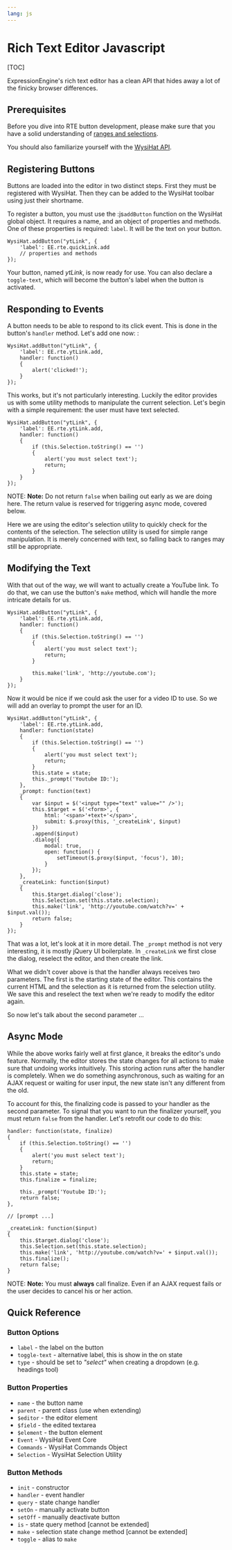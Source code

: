 ```yaml
---
lang: js
---
```


<!--
    This source file is part of the open source project
    ExpressionEngine User Guide (https://github.com/ExpressionEngine/ExpressionEngine-User-Guide)

    @link      https://expressionengine.com/
    @copyright Copyright (c) 2003-2019, EllisLab Corp. (https://ellislab.com)
    @license   https://expressionengine.com/license Licensed under Apache License, Version 2.0
-->

# Rich Text Editor Javascript

[TOC]

ExpressionEngine's rich text editor has a clean API that hides away a lot of the finicky browser differences.

## Prerequisites

Before you dive into RTE button development, please make sure that you have a solid understanding of [ranges and selections](development/control-panel-js/rangesandselections.md).

You should also familiarize yourself with the [WysiHat API](development/control-panel-js/wysihat-api.md).

## Registering Buttons

Buttons are loaded into the editor in two distinct steps. First they must be registered with WysiHat. Then they can be added to the WysiHat toolbar using just their shortname.

To register a button, you must use the :js`addButton` function on the WysiHat global object. It requires a name, and an object of properties and methods. One of these properties is required: `label`. It will be the text on your button.

    WysiHat.addButton("ytLink", {
        'label': EE.rte.quickLink.add
        // properties and methods
    });

Your button, named _ytLink_, is now ready for use. You can also declare a `toggle-text`, which will become the button's label when the button is activated.

## Responding to Events

A button needs to be able to respond to its click event. This is done in the button's `handler` method. Let's add one now: :

    WysiHat.addButton("ytLink", {
        'label': EE.rte.ytLink.add,
        handler: function()
        {
            alert('clicked!');
        }
    });

This works, but it's not particularly interesting. Luckily the editor provides us with some utility methods to manipulate the current selection. Let's begin with a simple requirement: the user must have text selected.

    WysiHat.addButton("ytLink", {
        'label': EE.rte.ytLink.add,
        handler: function()
        {
            if (this.Selection.toString() == '')
            {
                alert('you must select text');
                return;
            }
        }
    });

NOTE: **Note:** Do not return `false` when bailing out early as we are doing here. The return value is reserved for triggering async mode, covered below.

Here we are using the editor's selection utility to quickly check for the contents of the selection. The selection utility is used for simple range manipulation. It is merely concerned with text, so falling back to ranges may still be appropriate.

## Modifying the Text

With that out of the way, we will want to actually create a YouTube link. To do that, we can use the button's `make` method, which will handle the more intricate details for us.

    WysiHat.addButton("ytLink", {
        'label': EE.rte.ytLink.add,
        handler: function()
        {
            if (this.Selection.toString() == '')
            {
                alert('you must select text');
                return;
            }

            this.make('link', 'http://youtube.com');
        }
    });

Now it would be nice if we could ask the user for a video ID to use. So we will add an overlay to prompt the user for an ID.

    WysiHat.addButton("ytLink", {
        'label': EE.rte.ytLink.add,
        handler: function(state)
        {
            if (this.Selection.toString() == '')
            {
                alert('you must select text');
                return;
            }
            this.state = state;
            this._prompt('Youtube ID:');
        },
        _prompt: function(text)
        {
            var $input = $('<input type="text" value="" />');
            this.$target = $('<form>', {
                html: '<span>'+text+'</span>',
                submit: $.proxy(this, '_createLink', $input)
            })
            .append($input)
            .dialog({
                modal: true,
                open: function() {
                    setTimeout($.proxy($input, 'focus'), 10);
                }
            });
        },
        _createLink: function($input)
        {
            this.$target.dialog('close');
            this.Selection.set(this.state.selection);
            this.make('link', 'http://youtube.com/watch?v=' + $input.val());
            return false;
        }
    });

That was a lot, let's look at it in more detail. The `_prompt` method is not very interesting, it is mostly jQuery UI boilerplate. In `_createLink` we first close the dialog, reselect the editor, and then create the link.

What we didn't cover above is that the handler always receives two parameters. The first is the starting state of the editor. This contains the current HTML and the selection as it is returned from the selection utility. We save this and reselect the text when we're ready to modify the editor again.

So now let's talk about the second parameter ...

## Async Mode

While the above works fairly well at first glance, it breaks the editor's undo feature. Normally, the editor stores the state changes for all actions to make sure that undoing works intuitively. This storing action runs after the handler is completely. When we do something asynchronous, such as waiting for an AJAX request or waiting for user input, the new state isn't any different from the old.

To account for this, the finalizing code is passed to your handler as the second parameter. To signal that you want to run the finalizer yourself, you must return `false` from the handler. Let's retrofit our code to do this:

    handler: function(state, finalize)
    {
        if (this.Selection.toString() == '')
        {
            alert('you must select text');
            return;
        }
        this.state = state;
        this.finalize = finalize;

        this._prompt('Youtube ID:');
        return false;
    },

    // [prompt ...]

    _createLink: function($input)
    {
        this.$target.dialog('close');
        this.Selection.set(this.state.selection);
        this.make('link', 'http://youtube.com/watch?v=' + $input.val());
        this.finalize();
        return false;
    }

NOTE: **Note:** You must **always** call finalize. Even if an AJAX request fails or the user decides to cancel his or her action.

## Quick Reference

### Button Options

- `label` - the label on the button
- `toggle-text` - alternative label, this is show in the on state
- `type` - should be set to _"select"_ when creating a dropdown (e.g. headings tool)

### Button Properties

- `name` - the button name
- `parent` - parent class (use when extending)
- `$editor` - the editor element
- `$field` - the edited textarea
- `$element` - the button element
- `Event` - WysiHat Event Core
- `Commands` - WysiHat Commands Object
- `Selection` - WysiHat Selection Utility

### Button Methods

- `init` - constructor
- `handler` - event handler
- `query` - state change handler
- `setOn` - manually activate button
- `setOff` - manually deactivate button
- `is` - state query method \[cannot be extended\]
- `make` - selection state change method \[cannot be extended\]
- `toggle` - alias to `make`

